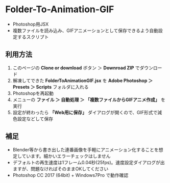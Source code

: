 # Folder-To-Animation-GIF
- Photoshop用JSX
- 複数ファイルを読み込み、GIFアニメーションとして保存できるよう自動設定するスクリプト


## 利用方法
1. このページの **Clone or download** ボタン ＞ **Downroad ZIP** でダウンロード
1. 解凍してできた **FolderToAnimationGIF.jsx** を **Adobe Photoshop ＞ Presets ＞ Scripts** フォルダに入れる
1. Photoshopを再起動
1. メニューの **ファイル ＞ 自動処理 ＞ 「複数ファイルからGIFアニメ作成」** を実行
1. 設定が終わったら **「Web用に保存」** ダイアログが開くので、GIF形式で減色設定などして保存

## 補足
- Blender等から書き出した連番画像を手軽にアニメーション化することを想定しています。細かいエラーチェックはしません
- デフォルトの再生速度は1フレーム0.04秒(25fps)。速度設定ダイアログが出ますが、問題なければそのままOKしてください
- Photoshop CC 2017 (64bit) + Windows7Pro で動作確認

